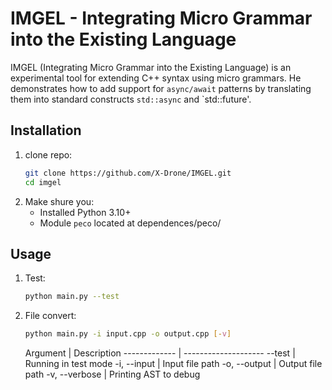 # IMGEL - Integrating Micro Grammar into the Existing Language

IMGEL (Integrating Micro Grammar into the Existing Language) is an experimental tool for extending C++ syntax using micro grammars. He demonstrates how to add support for `async/await` patterns by translating them into standard constructs `std::async` and `std::future'.

## Installation

1. clone repo:
    ```bash
    git clone https://github.com/X-Drone/IMGEL.git
    cd imgel
    ```
2. Make shure you:
    - Installed Python 3.10+
    - Module `peco` located at dependences/peco/

## Usage

1. Test:
    ```bash
    python main.py --test
    ```
2. File convert:
    ```bash
    python main.py -i input.cpp -o output.cpp [-v]
    ```

   Argument   | Description
------------- | --------------------
--test        | Running in test mode
-i, --input   | Input file path
-o, --output  | Output file path
-v, --verbose | Printing AST to debug
